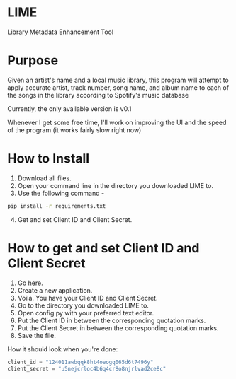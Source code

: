 # LIME
Library Metadata Enhancement Tool

# Purpose
Given an artist's name and a local music library, this program will attempt to apply accurate artist, track number, song name, and album name to each of the songs in the library according to Spotify's music database

Currently, the only available version is v0.1

Whenever I get some free time, I'll work on improving the UI and the speed of the program (it works fairly slow right now)

# How to Install
1. Download all files.
2. Open your command line in the directory you downloaded LIME to.
3. Use the following command - 
```bash
pip install -r requirements.txt
```
4. Get and set Client ID and Client Secret.

# How to get and set Client ID and Client Secret
1. Go [here](https://beta.developer.spotify.com/dashboard/applications/).
2. Create a new application.
3. Voila. You have your Client ID and Client Secret.
4. Go to the directory you downloaded LIME to.
5. Open config.py with your preferred text editor.
6. Put the Client ID in between the corresponding quotation marks.
7. Put the Client Secret in between the corresponding quotation marks.
8. Save the file.

How it should look when you're done:
```Python
client_id = "124011awbqqk8ht4oeogq065d6t7496y"
client_secret = "u5nejcrloc4b6q4cr8o8njrlvad2ce8c"
```
